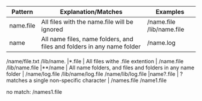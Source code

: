 

| Pattern  | Explanation/Matches | Examples |
| -------- | ------------------- | -------- |
| name.file| All files with the name.file will be ignored | /name.file /lib/name.file
|name | All name files, name folders, and files and folders in any name folder |	/name.log
/name/file.txt
/lib/name.
|*.file | All files withe .file extention |	/name.file
/lib/name.file
|**/name | 	All name folders, and files and folders in any name folder |	/name/log.file
/lib/name/log.file
/name/lib/log.file
|name?.file |	? matches a single non-specific character |	/names.file
/name1.file

no match:
/names1.file